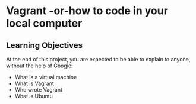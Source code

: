 # Vagrant -or-how to code in your local computer  
## Learning Objectives
At the end of this project, you are expected to be able to explain to anyone, without the help of Google:
* What is a virtual machine
* What is Vagrant
* Who wrote Vagrant
* What is Ubuntu
